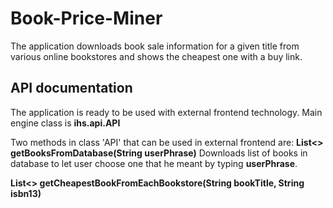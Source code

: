 # Book-Price-Miner
The application downloads book sale information for a given title from various online bookstores and shows the cheapest one with a buy link.

## API documentation
The application is ready to be used with external frontend technology.
Main engine class is **ihs.api.API**

Two methods in class 'API' that can be used in external frontend are:
**List<<Book>> getBooksFromDatabase(String userPhrase)**
Downloads list of books in database to let user choose one that he meant by typing **userPhrase**.

**List<<Book>> getCheapestBookFromEachBookstore(String bookTitle, String isbn13)**
  

